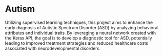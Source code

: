 # Autism
Utilizing supervised learning techniques, this project aims to enhance the early diagnosis of Autistic Spectrum Disorder (ASD) by analyzing behavioral attributes and individual traits. By leveraging a neural network created with the Keras API, the goal is to develop a diagnostic tool for ASD, potentially leading to improved treatment strategies and reduced healthcare costs associated with neurodevelopmental disorders.












